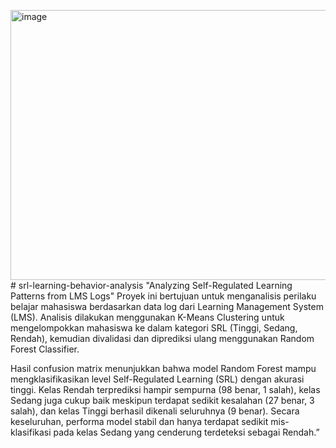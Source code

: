 <img width="530" height="432" alt="image" src="https://github.com/user-attachments/assets/6dfdf3a2-3177-4446-affc-d6ecb334f305" /># srl-learning-behavior-analysis
"Analyzing Self-Regulated Learning Patterns from LMS Logs"
Proyek ini bertujuan untuk menganalisis perilaku belajar mahasiswa berdasarkan data log dari Learning Management System (LMS). Analisis dilakukan menggunakan K-Means Clustering untuk mengelompokkan mahasiswa ke dalam kategori SRL (Tinggi, Sedang, Rendah), kemudian divalidasi dan diprediksi ulang menggunakan Random Forest Classifier.

Hasil confusion matrix menunjukkan bahwa model Random Forest mampu mengklasifikasikan level Self-Regulated Learning (SRL) dengan akurasi tinggi. Kelas Rendah terprediksi hampir sempurna (98 benar, 1 salah), kelas Sedang juga cukup baik meskipun terdapat sedikit kesalahan (27 benar, 3 salah), dan kelas Tinggi berhasil dikenali seluruhnya (9 benar). Secara keseluruhan, performa model stabil dan hanya terdapat sedikit mis-klasifikasi pada kelas Sedang yang cenderung terdeteksi sebagai Rendah.”
